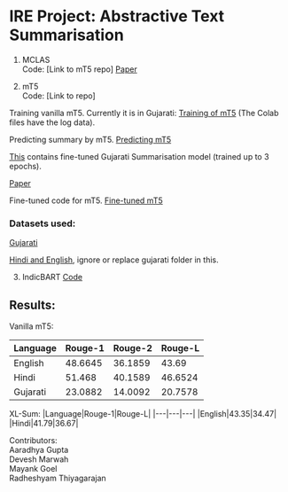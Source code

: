 # IRE Project: Abstractive Text Summarisation

1. MCLAS\
Code: [Link to mT5 repo]
[Paper](https://doi.org/10.48550/arXiv.2105.13648)

2. mT5\
Code: [Link to repo]

Training vanilla mT5. Currently it is in Gujarati: [Training of mT5](https://colab.research.google.com/drive/1TDdo58cIKl4vrDjhgtX5CBZ5lbFPU9jd?usp=sharing) (The Colab files have the log data).

Predicting summary by mT5.
[Predicting mT5](https://colab.research.google.com/drive/1BLPfMinTlLz9ttwKV4VHKNCVk069T0iZ?usp=sharing)

[This](https://drive.google.com/drive/folders/13HXeMVUhky1nJxsGO-W2eI-cEPHnsYe3?usp=sharing) contains fine-tuned Gujarati Summarisation model (trained up to 3 epochs).

[Paper](https://doi.org/10.48550/arXiv.2010.11934)

Fine-tuned code for mT5. [Fine-tuned mT5](https://colab.research.google.com/drive/1zmuhDapQPA1g_Uswim4b1gxNFjBaQBde?usp=sharing)
### Datasets used:
[Gujarati](https://drive.google.com/file/d/1hiHwpTNMG-jcj3n-wDgzjJ2tOptcWfAL/view?usp=sharing)

[Hindi and English](https://drive.google.com/file/d/1PMquHwtPC_lbeorJgXd7fJsCT8008QhC/view?usp=sharing), ignore or replace gujarati folder in this.

3. IndicBART
[Code](https://colab.research.google.com/drive/1UqkmIYp0VD9HGavWkh3cDy4sH15plEyj?usp=sharing)


## Results:

Vanilla mT5:

|Language|Rouge-1|Rouge-2|Rouge-L|
|---|---|---|---|
|English| 48.6645| 36.1859|43.69|
|Hindi| 51.468| 40.1589| 46.6524|
|Gujarati|  23.0882|14.0092|20.7578|

XL-Sum:
|Language|Rouge-1|Rouge-L|
|---|---|---|
|English|43.35|34.47|
|Hindi|41.79|36.67|


Contributors:\
Aaradhya Gupta\
Devesh Marwah\
Mayank Goel\
Radheshyam Thiyagarajan


